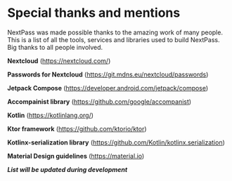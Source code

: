 # Special thanks and mentions

NextPass was made possible thanks to the amazing work of many people. This is a list of all the tools, services and libraries used to build NextPass. Big thanks to all people involved.

**Nextcloud** (https://nextcloud.com/)

**Passwords for Nextcloud** (https://git.mdns.eu/nextcloud/passwords)

**Jetpack Compose** (https://developer.android.com/jetpack/compose)

**Accompainist library** (https://github.com/google/accompanist)

**Kotlin** (https://kotlinlang.org/)

**Ktor framework** (https://github.com/ktorio/ktor)

**Kotlinx-serialization library** (https://github.com/Kotlin/kotlinx.serialization)

**Material Design guidelines** (https://material.io)


***List will be updated during development***
